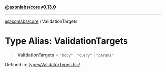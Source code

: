 [**@axonlabs/core v0.13.0**](../README.md)

***

[@axonlabs/core](../globals.md) / ValidationTargets

# Type Alias: ValidationTargets

> **ValidationTargets** = `"body"` \| `"query"` \| `"params"`

Defined in: [types/ValidatorTypes.ts:7](https://github.com/AxonJsLabs/AxonJs/blob/3187def3e5c0161745ea7e33640513908efc6c86/src/types/ValidatorTypes.ts#L7)

